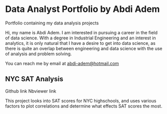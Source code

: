 # Data Analyst Portfolio by Abdi Adem
Portfolio containing my data analysis projects

 Hi, my name is Abdi Adem. I am interested in pursuing a career in the field of data science. With a degree in Industrial Engineering 
and an interest in analytics, it is only natural that I have a desire to get into data science, as there is quite an overlap between 
engineering and data science with the use of analysis and problem solving.

You can reach me by email at abdi-adem@hotmail.com


## NYC SAT Analysis

Github link
Nbviewer link

This project looks into SAT scores for NYC highschools, and uses various factors to plot correlations and determine what effects SAT scores the most.
